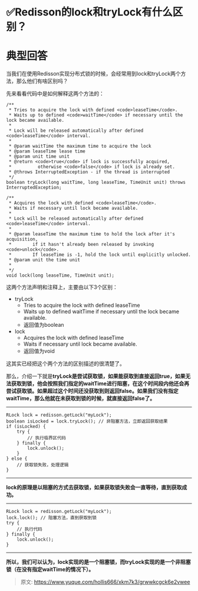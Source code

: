 # ✅Redisson的lock和tryLock有什么区别？

# 典型回答


当我们在使用Redisson实现分布式锁的时候，会经常用到lock和tryLock两个方法，那么他们有啥区别吗？



先来看看代码中是如何解释这两个方法的：



```plain
/**
 * Tries to acquire the lock with defined <code>leaseTime</code>.
 * Waits up to defined <code>waitTime</code> if necessary until the lock became available.
 *
 * Lock will be released automatically after defined <code>leaseTime</code> interval.
 *
 * @param waitTime the maximum time to acquire the lock
 * @param leaseTime lease time
 * @param unit time unit
 * @return <code>true</code> if lock is successfully acquired,
 *          otherwise <code>false</code> if lock is already set.
 * @throws InterruptedException - if the thread is interrupted
 */
boolean tryLock(long waitTime, long leaseTime, TimeUnit unit) throws InterruptedException;

/**
 * Acquires the lock with defined <code>leaseTime</code>.
 * Waits if necessary until lock became available.
 *
 * Lock will be released automatically after defined <code>leaseTime</code> interval.
 *
 * @param leaseTime the maximum time to hold the lock after it's acquisition,
 *        if it hasn't already been released by invoking <code>unlock</code>.
 *        If leaseTime is -1, hold the lock until explicitly unlocked.
 * @param unit the time unit
 *
 */
void lock(long leaseTime, TimeUnit unit);
```



这两个方法声明和注释上，主要由以下3个区别：



+ tryLock
    - Tries to acquire the lock with defined leaseTime
    - Waits up to defined waitTime if necessary until the lock became available.
    - 返回值为boolean
+ lock
    - Acquires the lock with defined leaseTime
    - Waits if necessary until lock became available.
    - 返回值为void



这其实已经把这个两个方法的区别描述的很清楚了。



那么，介绍一下就是**tryLock是尝试获取锁，如果能获取到直接返回true，如果无法获取到锁，他会按照我们指定的waitTime进行阻塞，在这个时间段内他还会再尝试获取锁。如果超过这个时间还没获取到则返回false。如果我们没有指定waitTime，那么他就在未获取到锁的时候，就直接返回false了。**

****

```plain
RLock lock = redisson.getLock("myLock");
boolean isLocked = lock.tryLock(); // 非阻塞方法，立即返回获取结果
if (isLocked) {
    try {
        // 执行临界区代码
    } finally {
        lock.unlock();
    }
} else {
    // 获取锁失败，处理逻辑
}

```

****

**lock的原理是以阻塞的方式去获取锁，如果获取锁失败会一直等待，直到获取成功。**

****

```plain
RLock lock = redisson.getLock("myLock");
lock.lock(); // 阻塞方法，直到获取到锁
try {
    // 执行代码
} finally {
    lock.unlock();
}

```

****

**所以，我们可以认为，lock实现的是一个阻塞锁，而tryLock实现的是一个非阻塞锁（在没有指定waitTime的情况下）。**









> 原文: <https://www.yuque.com/hollis666/xkm7k3/grwwkcgck6e2vwee>